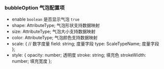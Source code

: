 ### bubbleOption 气泡配置项
  - enable `boolean` 是否显示气泡 `true`
  - shape: AttributeType; 气泡形状支持数据映射
  - size: AttributeType; 气泡大小支持数据映射
  - color: AttributeType; 气泡颜色支持数据映射
  - scale: { // 数字度量
    field: string; 度量字段
    type: ScaleTypeName; 度量字段
  };
  - style: {
    opacity: number; 透明度
    stroke: string; 填充色
    strokeWidth: number; 填充宽度
  };
